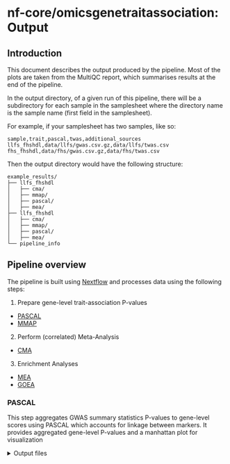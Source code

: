 # nf-core/omicsgenetraitassociation: Output

## Introduction
<!-- TODO nf-core: Write this documentation describing your workflow's output -->

This document describes the output produced by the pipeline. Most of the plots are taken from the MultiQC report, which summarises results at the end of the pipeline.

In the output directory, of a given run of this pipeline, there will be a subdirectory for each sample in the samplesheet where the directory name is the sample name (first field in the samplesheet).

For example, if your samplesheet has two samples, like so:

```raw
sample,trait,pascal,twas,additional_sources
llfs_fhshdl,data/llfs/gwas.csv.gz,data/llfs/twas.csv
fhs_fhshdl,data/fhs/gwas.csv.gz,data/fhs/twas.csv
```

Then the output directory would have the following structure:

```raw
example_results/
├── llfs_fhshdl
│   ├── cma/
│   ├── mmap/
│   ├── pascal/
│   ├── mea/
├── llfs_fhshdl
│   ├── cma/
│   ├── mmap/
│   ├── pascal/
│   ├── mea/
└── pipeline_info
```

## Pipeline overview

The pipeline is built using [Nextflow](https://www.nextflow.io/) and processes data using the following steps:

1. Prepare gene-level trait-association P-values
  - [PASCAL](#pascal)
  - [MMAP](#mmap)
2. Perform (correlated) Meta-Analysis
  - [CMA](#cma)
3. Enrichment Analyses
  - [MEA](#mea)
  - [GOEA](#mea)

### PASCAL
This step aggregates GWAS summary statistics P-values to gene-level scores using PASCAL which accounts for linkage between markers. It provides aggregated gene-level P-values and a manhattan plot for visualization

<details markdown="1">
<summary>Output files</summary>

- `pascal/`
  - `pascal_out.tsv`: PASCAL gene-level P-values
  - `manhattan_plot.png`: manhattan plot

### MMAP
This step uses MMAP to perform linear mixed model analysis using gene expression as the main predictor and the trait as the outcome variable. It provides a directory of LMM results for each gene as well as a parsed output as a single csv file.

<details markdown="1">
<summary>Output files</summary>

- `mmap/`
  - `mmap/`: directory containing single-gene results
  - `parsed_output_mmap_results.csv`: parsed output file

### CMA
This step performs correlated meta-analysis using the CMA package. It provides an output file with the meta P-value and a matrix of tetrachoric correlation coefficients.

<details markdown="1">
<summary>Output files</summary>

- `cma/`
  - `CMA_meta.csv`: file with meta p-value
  - `tetrachor_sigma.txt`: tetrachoric correlations between input datasets

### MEA
This step performs module and gene ontology (GO) enrichment analyses. It provides summaries of each enrichment analysis.

<details markdown="1">
<summary>Output files</summary>

- `mea/`
  - `master_summary_<sample>.csv`: master summary file with all enrichment analysis results

### Pipeline information

<details markdown="1">
<summary>Output files</summary>

- `pipeline_info/`
  - Reports generated by Nextflow: `execution_report.html`, `execution_timeline.html`, `execution_trace.txt` and `pipeline_dag.dot`/`pipeline_dag.svg`.
  - Reports generated by the pipeline: `pipeline_report.html`, `pipeline_report.txt` and `software_versions.yml`. The `pipeline_report*` files will only be present if the `--email` / `--email_on_fail` parameter's are used when running the pipeline.
  - Reformatted samplesheet files used as input to the pipeline: `samplesheet.valid.csv`.
  - Parameters used by the pipeline run: `params.json`.

</details>

[Nextflow](https://www.nextflow.io/docs/latest/tracing.html) provides excellent functionality for generating various reports relevant to the running and execution of the pipeline. This will allow you to troubleshoot errors with the running of the pipeline, and also provide you with other information such as launch commands, run times and resource usage.

